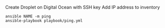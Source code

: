 Create Droplet on Digital Ocean with SSH key
Add IP address to inventory

```
ansible NAME -m ping
ansible-playbook playbook/ping.yml
```
